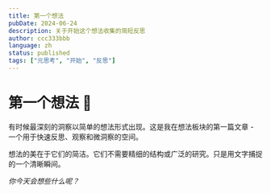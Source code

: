 ```yaml
---
title: 第一个想法
pubDate: 2024-06-24
description: 关于开始这个想法收集的简短反思
author: ccc333bbb
language: zh
status: published
tags: ["元思考", "开始", "反思"]
---
```


# 第一个想法 💭

有时候最深刻的洞察以简单的想法形式出现。这是我在想法板块的第一篇文章 - 一个用于快速反思、观察和微洞察的空间。

想法的美在于它们的简洁。它们不需要精细的结构或广泛的研究。只是用文字捕捉的一个清晰瞬间。

*你今天会想些什么呢？*